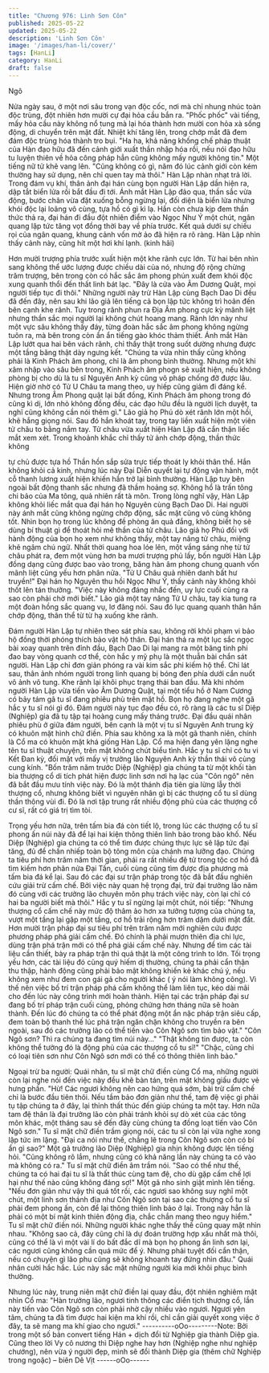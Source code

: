 ```yaml
---
title: "Chương 976: Linh Sơn Côn"
published: 2025-05-22
updated: 2025-05-22
description: 'Linh Sơn Côn'
image: '/images/han-li/cover/'
tags: [HanLi]
category: HanLi
draft: false
---
```


Ngô

Nửa ngày sau, ở một nơi sâu trong vạn độc cốc, nơi mà chỉ
nhung nhúc toàn độc trùng, đột nhiên hơn mười cự đại hỏa cầu
bắn ra.
"Phốc phốc" vài tiếng, mấy hỏa cầu này không nổ tung mà lại hóa
thành hơn mười con hỏa xà sống động, di chuyển trên mặt đất.
Nhiệt khí tăng lên, trong chớp mắt đã đem đám độc trùng hóa
thành tro bụi.
"Ha ha, khả năng khống chế pháp thuật của Hàn đạo hữu đã đến
cảnh giới xuất thần nhập hóa rồi, nếu nói đạo hữu tu luyện thiên
về hỏa công pháp hẳn cũng không mấy người không tin." Một
tiếng nữ tử khẽ vang lên.
"Cũng không có gì, năm đó lúc cảnh giới còn kém thường hay sử
dụng, nên chỉ quen tay mà thôi." Hàn Lập nhàn nhạt trả lời.
Trong đám vụ khí, thân ảnh đại hán cùng bọn người Hàn Lập dần
hiện ra, dập tắt biển lửa rồi bắt đầu đi tới.
Ánh mắt Hàn Lập đảo qua, thần sắc vừa động, bước chân vừa
đặt xuống bỗng ngừng lại, đối diện là biển lửa nhưng khói độc lại
loãng vô cùng, tựa hồ có gì kì lạ. Hắn còn chưa kịp đem thần thức
thả ra, đại hán đi đầu đột nhiên điểm vào Ngọc Như Ý một chút,
ngân quang lập tức tăng vọt đồng thời bay về phía trước.
Kết quả dưới sự chiếu rọi của ngân quang, khung cảnh vốn mờ
ảo đã hiện ra rõ ràng.
Hàn Lập nhìn thấy cảnh này, cũng hít một hơi khí lạnh. (kinh hãi)

Hơn mười trượng phía trước xuất hiện một khe rãnh cực lớn.
Từ hai bên nhìn sang không thể ước lượng được chiều dài của
nó, nhưng độ rộng chừng trăm trượng, bên trong còn có hắc sắc
âm phong phún xuất đem khói độc xung quanh thổi đến thất linh
bát lạc.
"Đây là cửa vào Âm Dương Quật, mọi người tiếp tục đi thôi."
Những người này trừ Hàn Lập cùng Bạch Dao Di đều đã đến đây,
nên sau khi lão giả lên tiếng cả bọn lập tức không trì hoãn đến
bên cạnh khe rãnh.
Tuy trong rãnh phun ra Địa Âm phong cực kỳ mãnh liệt nhưng
thần sắc mọi người lại không chút hoang mang.
Rãnh lớn này như một vực sâu không thấy đáy, từng đoàn hắc
sắc âm phong không ngừng tuôn ra, mà bên trong còn ẩn ẩn
tiếng gào khóc thảm thiết.
Ánh mắt Hàn Lập lướt qua hai bên vách rãnh, chỉ thấy thật trong
suốt dường nhưng được một tầng băng thật dày ngưng kết.
"Chúng ta vừa nhìn thấy cũng không phải là Kinh Phách âm
phong, chỉ là âm phong bình thường. Nhưng một khi xâm nhập
vào sâu bên trong, Kinh Phách âm phogn sẽ xuất hiện, nếu không
phòng bị cho dù là tu sĩ Nguyên Anh kỳ cũng vô pháp chống đỡ
được lâu. Hiện giờ nhờ có Tử U Châu ta mang theo, uy hiếp cũng
giảm đi đáng kể. Nhưng trong Âm Phong quật lại bất đồng, Kinh
Phách âm phong trong đó cũng kì dị, lớn nhỏ không đồng đều,
các đạo hữu đều là người lịch duyệt, ta nghĩ cũng không cần nói
thêm gì." Lão giả họ Phú dò xét rãnh lớn một hồi, khẽ hắng giọng
nói.
Sau đó hắn khoát tay, trong tay liền xuất hiện một viên tử châu to
bằng nắm tay.
Tử châu vừa xuất hiện Hàn Lập đã cẩn thận liếc mắt xem xét.
Trong khoảnh khắc chỉ thấy tử ảnh chớp động, thần thức không

tự chủ được tựa hồ Thần hồn sắp sửa trực tiếp thoát ly khỏi thân
thể.
Hắn không khỏi cả kinh, nhưng lúc này Đại Diễn quyết lại tự động
vận hành, một cỗ thanh lương xuất hiện khiến hắn trở lại bình
thường.
Hàn Lập tuy bên ngoài bất động thanh sắc nhưng đã thầm hoảng
sợ.
Không hổ là trấn tông chi bảo của Ma tông, quả nhiên rất tà môn.
Trong lòng nghĩ vậy, Hàn Lập không khỏi liếc mắt qua đại hán họ
Nguyên cùng Bạch Dao Di.
Hai người này ánh mắt cũng không ngừng chớp động, sắc mặt
cũng vô cùng không tốt.
Nhìn bọn họ trong lúc không đề phòng ăn quả đắng, không biết
họ sẽ dùng bí thuật gì để thoát hỏi mê thần của tử châu.
Lão giả họ Phú đối với hành động của bọn họ xem như không
thấy, một tay nâng tử châu, miệng khẽ ngâm chú ngữ.
Nhất thời quang hoa lóe lên, một vầng sáng nhẹ từ tử châu phát
ra, đem một vùng hơn ba mươi trượng phủ lấy, bốn người Hàn
Lập đồng dạng cũng được bao vào trong, băng hàn âm phong
chung quanh vốn mãnh liệt cũng yếu hơn phân nửa.
"Tử U Châu quả nhiên danh bất hư truyền!" Đại hán họ Nguyên
thu hồi Ngọc Như Ý, thấy cảnh này không khỏi thốt lên tán
thưởng.
"Việc này không đáng nhắc đến, uy lực cuối cùng ra sao còn phải
chờ mới biết." Lão giả một tay nâng Tử U châu, tay kia tung ra
một đoàn hồng sắc quang vụ, lơ đãng nói.
Sau đó lục quang quanh thân hắn chớp động, thân thể từ từ hạ
xuống khe rãnh.

Đám người Hàn Lập tự nhiên theo sát phía sau, không rời khỏi
phạm vi bảo hộ đồng thời phóng thích bảo vật hộ thân.
Đại hán thả ra một lục sắc ngọc bài xoay quanh trên đỉnh đầu,
Bạch Dao Di lại mang ra một băng tinh phi đao bay vòng quanh
cơ thể, còn hắc y mỹ phụ là một thuẫn bài chắn sát người.
Hàn Lập chỉ đơn giản phóng ra vài kim sắc phi kiếm hộ thể.
Chỉ lát sau, thân ảnh nhóm người trong linh quang bị bóng đen
phía dưới cắn nuốt vô ảnh vô tung.
Khe rãnh lại khôi phục trạng thái ban đầu.
Mà khi nhóm người Hàn Lập vừa tiến vào Âm Dương Quật, tại
một tiểu hồ ở Nam Cương có bảy tám gã tu sĩ đang phiêu phù
trên mặt hồ.
Bọn họ đang nghe một gã hắc y tu sĩ nói gì đó.
Đám người này tục đạo đều có, rõ ràng là các tu sĩ Diệp (Nghiệp)
gia đã tụ tập tại hoàng cung mấy tháng trước.
Đại đầu quái nhân phiêu phù ở giữa đám người, bên cạnh là một
vị tu sĩ Nguyên Anh trung kỳ có khuôn mặt hình chữ điền. Phía
sau không xa là một gã thanh niên, chính là Cổ ma có khuôn mặt
khá giống Hàn Lập.
Cổ ma hiện đang yên lặng nghe tên tu sĩ thuật chuyện, trên mặt
không chút biểu tình.
Hắc y tu sĩ chỉ có tu vi Kết Đan kỳ, đối mặt với mấy vị trưởng lão
Nguyên Anh kỳ thần thái vô cùng cung kính.
"Bốn trăm năm trước Diệp (Nghiệp) gia chúng ta từ một khối tàn
bia thượng cổ di tích phát hiện được linh sơn nơi hạ lạc của "Côn
ngô" nên đã bắt đầu mưu tính việc này. Đó là một thánh địa tiên
gia lừng lẫy thời thượng cổ, nhưng không biết vì nguyên nhân gì
bị các thượng cổ tu sĩ dùng thần thông vùi đi. Đó là nơi tập trung
rất nhiều động phủ của các thượng cổ cư sĩ, rất có giá trị tìm tòi.

Trọng yếu hơn nữa, trên tấm bia đá còn tiết lộ, trong lúc các
thượng cổ tu sĩ phong ấn núi này đã để lại hai kiện thông thiên
linh bảo trong bảo khố. Nếu Diệp (Nghiệp) gia chúng ta có thể tìm
được chúng thực lực sẽ lập tức đại tăng, đủ để chấn nhiếp toàn
bộ tông môn của chánh ma lưỡng đạo. Chúng ta tiêu phí hơn trăm
năm thời gian, phái ra rất nhiều đệ tử trong tộc cơ hồ đã tìm kiếm
hơn phân nửa Đại Tấn, cuối cùng cũng tìm được địa phương mà
tấm bia đá kể lại. Sau đó các đại sư trận pháp trong tộc đã bắt
đầu nghiên cứu giải trừ cấm chế. Bởi việc này quan hệ trọng đại,
trừ đại trưởng lão năm đó cùng với các trưởng lão chuyên môn
phụ trách việc này, còn lại chỉ có hai ba người biết mà thôi."
Hắc y tu sĩ ngừng lại một chút, nói tiếp:
"Nhưng thượng cổ cấm chế này mức độ thâm ảo hơn xa tưởng
tượng của chúng ta, vượt một tầng lại gặp một tầng, cơ hồ trải
rộng hơn trăm dặm dưới mặt đất. Hơn mười trận pháp đại sư tiêu
phí trên trăm năm mới nghiên cứu được phương pháp phá giải
cấm chế. Đó chính là phải mượn thiên địa chi lực, dùng trận phá
trận mới có thể phá giải cấm chế này. Nhưng để tìm các tài liệu
cần thiết, bày ra pháp trận thì quả thật là một công trình to lớn. Tối
trọng yếu hơn, các tài liệu đó cũng quý hiếm dị thường, chúng ta
phải cẩn thận thu thập, hành động cũng phải bảo mật không khiến
kẻ khác chú ý, nếu không xem như đem con gái gả cho người
khác ( ý nói làm không công). Vì thế nên việc bố trí trận pháp phá
cấm không thể làm liên tục, kéo dài mãi cho đến lúc này công
trình mới hoàn thành. Hiện tại các trận pháp đại sư đang bố trí
pháp trận cuối cùng, phỏng chứng hơn tháng nữa sẽ hoàn thành.
Đến lúc đó chúng ta có thể phát động một ẩn nặc pháp trận siêu
cấp, đem toàn bộ thanh thế lúc phá trận ngăn chặn không cho
truyền ra bên ngoài, sau đó các trưởng lão có thể tiến vào Côn
Ngô sơn tìm bảo vật."
"Côn Ngô sơn? Thì ra chúng ta đang tìm núi này…"
"Thật không tin được, ta còn không thể tưởng đó là động phủ của
các thượng cổ tu sĩ!"
"Chậc, cũng chỉ có loại tiên sơn như Côn Ngô sơn mới có thể có
thông thiên linh bảo."

Ngoại trừ ba người: Quái nhân, tu sĩ mặt chữ điền cùng Cổ ma,
những người còn lại nghe nói đến việc này đều khẽ bàn tán, trên
mặt không giấu được vẻ hưng phấn.
"Hừ! Các ngươi không nên cao hứng quá sớm, bài trừ cấm chế
chỉ là bước đầu tiên thôi. Nếu tầm bảo đơn giản như thế, tam đệ
việc gì phải tụ tập chúng ta ở đây, lại thỉnh thất thúc đến giúp
chúng ta một tay. Hơn nữa tam đệ thân là đại trưởng lão còn phải
tránh khỏi sự dò xét của các tông môn khác, một tháng sau sẽ
đến đây cùng chúng ta đồng loạt tiến vào Côn Ngô sơn." Tu sĩ
mặt chữ điền trầm giọng nói, các tu sĩ còn lại vừa nghe xong lập
tức im lặng.
"Đại ca nói như thế, chẳng lẽ trong Côn Ngô sơn còn có bí ẩn gì
sao?" Một gã trưởng lão Diệp (Nghiệp) gia nhịn không được lên
tiếng hỏi.
"Cũng không rõ lắm, nhưng cũng có khả năng lần này chúng ta có
vào mà không có ra." Tu sĩ mặt chữ điền âm trầm nói.
"Sao có thể như thế, chúng ta có hai đại tu sĩ là thất thúc cùng
tam đệ, cho dù gặp cấm chế lợi hại như thế nào cũng không đáng
sợ!" Một gã nho sinh giật mình lên tiếng.
"Nếu đơn giản như vậy thì quá tốt rồi, các ngươi sao không suy
nghĩ một chút, một linh sơn thánh địa như Côn Ngô sơn tại sao
các thượng cổ tu sĩ phải đem phong ấn, còn để lại thông thiên linh
bảo ở lại. Trong này hẳn là phải có một bí mật kinh thiên động địa,
chắc chắn mang theo nguy hiểm." Tu sĩ mặt chữ điền nói.
Những người khác nghe thấy thế cũng quay mặt nhìn nhau.
"Không sao cả, đây cũng chỉ là dự đoán trường hợp xấu nhất mà
thôi, cũng có thể là vì một vài lí do bất đắc dĩ mà bọn họ phong ấn
linh sơn lại, các ngươi cũng không cần quá mức để ý. Nhưng phải
tuyệt đối cẩn thận, nếu có chuyện gì lão phu cũng sẽ không
khoanh tay đứng nhìn đâu." Quái nhân cười hắc hắc.
Lúc này sắc mặt những người kia mới khôi phục bình thường.

Nhưng lúc này, trung niên mặt chữ điền lại quay đầu, đột nhiên
nghiêm mặt nhìn Cổ ma:
"Hàn trưởng lão, ngươi tinh thông các điển tịch thượng cổ, lần này
tiến vào Côn Ngô sơn còn phải nhờ cậy nhiều vào ngươi. Ngươi
yên tâm, chúng ta đã tìm được hai kiện ma khí rồi, chỉ cần giải
quyết xong việc ở đây, ta sẽ mang ma khí giao cho ngươi."
----------oOo---------Note: Bởi trong một số bản convert tiếng Hán + dịch đổi từ Nghiệp
gia thành Diệp gia. Cũng theo lời Vy cô nương thì Diệp nghe hay
hơn (Nghiệp nghe như nghiệp chướng), nên vừa ý người đẹp,
mình sẽ đổi thành Diệp gia (thêm chữ Nghiệp trong ngoặc) – biên
Dê Vịt
------oOo------
